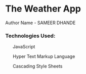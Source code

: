 # The Weather App  

Author Name - SAMEER DHANDE

<h3>Technologies Used: </h3>
<ol>JavaScript</ol>
<ol>Hyper Text Markup Language</ol>
<ol>Cascading Style Sheets</ol>
